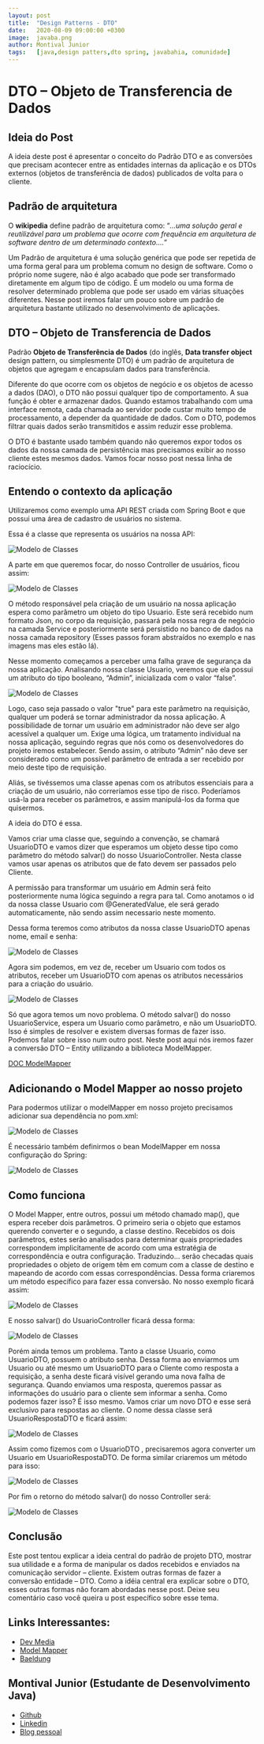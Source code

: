 ```yaml
---
layout: post
title:  "Design Patterns - DTO"
date:   2020-08-09 09:00:00 +0300
image:  javaba.png
author: Montival Junior
tags:   [java,design patters,dto spring, javabahia, comunidade]
---
```


# DTO – Objeto de Transferencia de Dados

## Ideia do Post

A ideia deste post é apresentar o conceito do Padrão DTO e as conversões que precisam acontecer entre as entidades internas da aplicação e os DTOs externos (objetos de transferência de dados) publicados de volta para o cliente.

## Padrão de arquitetura

O __wikipedia__ define padrão de arquitetura como:
 “_...uma solução geral e reutilizável para um problema que ocorre com frequência em arquitetura de software dentro de um determinado contexto...._” 

Um Padrão de arquitetura é uma solução genérica que pode ser repetida de uma forma geral para um problema comum no design de software. Como o próprio nome sugere, não é algo acabado que pode ser transformado diretamente em algum tipo de código. É um modelo ou uma forma de resolver determinado problema que pode ser usado em várias situações diferentes. 
Nesse post iremos falar um pouco sobre um padrão de arquitetura bastante utilizado no desenvolvimento de aplicações.


## DTO – Objeto de Transferencia de Dados

Padrão __Objeto de Transferência de Dados__ (do inglês, __Data transfer object__ design pattern, ou simplesmente DTO) é um padrão de arquitetura de objetos que agregam e encapsulam dados para transferência.

Diferente do que ocorre com os objetos de negócio e os objetos de acesso a dados (DAO), o DTO não possui qualquer tipo de comportamento. A sua função é obter e armazenar dados.
Quando estamos trabalhando com uma interface remota, cada chamada ao servidor pode custar muito tempo de processamento, a depender da quantidade de dados. Com o DTO, podemos filtrar quais dados serão transmitidos e assim reduzir esse problema.

O DTO é bastante usado também quando não queremos expor todos os dados da nossa camada de persistência mas precisamos exibir ao nosso cliente estes mesmos dados.
Vamos focar nosso post nessa linha de raciocício. 

## Entendo o contexto da aplicação

Utilizaremos como exemplo uma API REST criada com Spring Boot e que possui uma área de cadastro de usuários no sistema. 


Essa é a classe que representa os usuários na nossa API:

![Modelo de Classes](/img/posts/2020-08-09-falando-sobre-dto/figura1.jpg)


A parte em que queremos focar, do nosso Controller de usuários, ficou assim:

![Modelo de Classes](/img/posts/2020-08-09-falando-sobre-dto/figura2.jpg)

O método responsável pela criação de um usuário na nossa aplicação espera como parâmetro um objeto do tipo Usuario. Este será recebido num formato Json, no corpo da requisição, passará pela nossa regra de negócio na camada Service e posteriormente será persistido no banco de dados na nossa camada repository (Esses passos foram abstraídos no exemplo e nas imagens mas eles estão lá).

Nesse momento começamos a perceber uma falha grave de segurança da nossa aplicação. Analisando nossa classe Usuario, veremos que ela possui um atributo do tipo booleano, “Admin”, inicializada com o valor “false”.

![Modelo de Classes](/img/posts/2020-08-09-falando-sobre-dto/figura3.jpg)

Logo, caso seja passado o valor "true" para este parâmetro na requisição, qualquer um poderá se tornar administrador da nossa aplicação. 
A possibilidade de tornar um usuário em administrador não deve ser algo acessível a qualquer um. Exige uma lógica, um tratamento individual na nossa aplicação, seguindo regras que nós como os desenvolvedores do projeto iremos estabelecer. Sendo assim, o atributo “Admin” não deve ser considerado como um possível parâmetro de entrada a ser recebido por meio deste tipo de requisição.

Aliás, se tivéssemos uma classe apenas com os atributos essenciais para a criação de um usuário, não correríamos esse tipo de risco. Poderíamos usá-la para receber os parâmetros, e assim manipulá-los da forma que quisermos. 

A ideia do DTO é essa.

Vamos criar uma classe que, seguindo a convenção, se chamará UsuarioDTO e vamos dizer que esperamos um objeto desse tipo como parâmetro do método salvar() do nosso UsuarioController. 
Nesta classe vamos usar apenas os atributos que de fato devem ser passados pelo Cliente.

A permissão para transformar um usuário em Admin será feito posteriormente numa lógica seguindo a regra para tal. 
Como anotamos o id da nossa classe Usuario com @GeneratedValue, ele será gerado automaticamente, não sendo assim necessario neste momento.

Dessa forma teremos como atributos da nossa classe UsuarioDTO apenas nome, email e senha:

![Modelo de Classes](/img/posts/2020-08-09-falando-sobre-dto/figura4.jpg)


Agora sim podemos, em vez de, receber um Usuario com todos os atributos, receber um UsuarioDTO com apenas os atributos necessários para a criação do usuário.

![Modelo de Classes](/img/posts/2020-08-09-falando-sobre-dto/figura5.jpg)


Só que agora temos um novo problema. O método salvar() do nosso UsuarioService, espera um Usuario como parâmetro, e não um UsuarioDTO. Isso é simples de resolver e existem diversas formas de fazer isso. Podemos falar sobre isso num outro post. Neste post aqui nós iremos fazer a conversão DTO – Entity utilizando a biblioteca ModelMapper.

[DOC ModelMapper](http://modelmapper.org/javadoc/)


## Adicionando o Model Mapper ao nosso projeto

Para podermos utilizar o modelMapper em nosso projeto precisamos adicionar sua dependência no pom.xml:


![Modelo de Classes](/img/posts/2020-08-09-falando-sobre-dto/figura6.jpg)


É necessário também definirmos o bean ModelMapper em nossa configuração do Spring:

![Modelo de Classes](/img/posts/2020-08-09-falando-sobre-dto/figura7.jpg)

## Como funciona

O Model Mapper, entre outros, possui um método chamado map(), que espera receber dois parâmetros. O primeiro seria o objeto que estamos querendo converter e o segundo, a classe destino.
Recebidos os dois parâmetros, estes serão analisados ​​para determinar quais propriedades correspondem implicitamente de acordo com uma estratégia de correspondência e outra configuração. Traduzindo... serão checadas quais propriedades o objeto de origem têm em comum com a classe de destino e mapeando de acordo com essas correspondências. Dessa forma criaremos um método específico para fazer essa conversão. No nosso exemplo ficará assim:

![Modelo de Classes](/img/posts/2020-08-09-falando-sobre-dto/figura10.jpg)

E nosso salvar() do UsuarioController ficará dessa forma:

![Modelo de Classes](/img/posts/2020-08-09-falando-sobre-dto/figura11.jpg)


Porém ainda temos um problema. Tanto a classe Usuario, como UsuarioDTO, possuem o atributo senha. Dessa forma ao enviarmos um Usuario ou até mesmo um UsuarioDTO para o Cliente como resposta a requisição, a senha deste ficará visível gerando uma nova falha de segurança. Quando enviamos uma resposta, queremos passar as informações do usuário para o cliente sem informar a senha. Como podemos fazer isso? É isso mesmo. Vamos criar um novo DTO e esse será exclusivo para respostas ao cliente. O nome dessa classe será UsuarioRespostaDTO e ficará assim:

![Modelo de Classes](/img/posts/2020-08-09-falando-sobre-dto/figura12.jpg)


Assim como fizemos com o UsuarioDTO , precisaremos agora converter um Usuario em UsuarioRespostaDTO. De forma similar criaremos um método para isso:

![Modelo de Classes](/img/posts/2020-08-09-falando-sobre-dto/figura13.jpg)


Por fim o retorno do método salvar() do nosso Controller será:

![Modelo de Classes](/img/posts/2020-08-09-falando-sobre-dto/figura14.jpg)


## Conclusão

Este post tentou explicar a ideia central do padrão de projeto DTO, mostrar sua utilidade e a forma de manipular os dados recebidos e enviados na comunicação servidor – cliente.
Existem outras formas de fazer a conversão entidade – DTO. Como a idéia central era explicar sobre o DTO, esses outras formas não foram abordadas nesse post. Deixe seu comentário caso você queira u post específico sobre esse tema.

## Links Interessantes:
- [Dev Media](https://www.devmedia.com.br/diferenca-entre-os-patterns-po-pojo-bo-dto-e-vo/28162)
- [Model Mapper](http://modelmapper.org/)
- [Baeldung](https://www.baeldung.com/entity-to-and-from-dto-for-a-java-spring-application)


## Montival Junior (Estudante de Desenvolvimento Java)

- [Github](https://github.com/MonthAlcantara)
- [Linkedin](https://www.linkedin.com/in/montivaljunior)
- [Blog pessoal](https://monthalcantara.github.io/)
